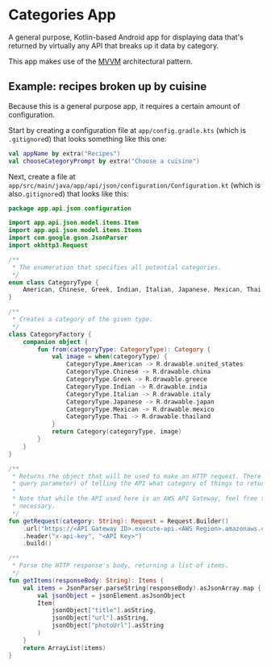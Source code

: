 # Categories App

A general purpose, Kotlin-based Android app for displaying data that's returned by virtually any API
that breaks up it data by category.

This app makes use of the [MVVM](https://en.wikipedia.org/wiki/Model%E2%80%93view%E2%80%93viewmodel) architectural pattern.

## Example: recipes broken up by cuisine

Because this is a general purpose app, it requires a certain amount of configuration.

Start by creating a configuration file at `app/config.gradle.kts` (which is `.gitignore`d) that
looks something like this one:

```kotlin
val appName by extra("Recipes")
val chooseCategoryPrompt by extra("Choose a cuisine")
```

Next, create a file at `app/src/main/java/app/api/json/configuration/Configuration.kt` (which is
also`.gitignore`d) that looks like this:

```kotlin
package app.api.json.configuration

import app.api.json.model.items.Item
import app.api.json.model.items.Items
import com.google.gson.JsonParser
import okhttp3.Request

/**
 * The enumeration that specifies all potential categories.
 */
enum class CategoryType {
    American, Chinese, Greek, Indian, Italian, Japanese, Mexican, Thai
}

/**
 * Creates a category of the given type.
 */
class CategoryFactory {
    companion object {
        fun from(categoryType: CategoryType): Category {
            val image = when(categoryType) {
                CategoryType.American -> R.drawable.united_states
                CategoryType.Chinese -> R.drawable.china
                CategoryType.Greek -> R.drawable.greece
                CategoryType.Indian -> R.drawable.india
                CategoryType.Italian -> R.drawable.italy
                CategoryType.Japanese -> R.drawable.japan
                CategoryType.Mexican -> R.drawable.mexico
                CategoryType.Thai -> R.drawable.thailand
            }
            return Category(categoryType, image)
        }
    }
}

/**
 * Returns the object that will be used to make an HTTP request. There should be some way (e.g. a
 * query parameter) of telling the API what category of things to return.
 * 
 * Note that while the API used here is an AWS API Gateway, feel free to replace the URL and such as
 * necessary.
 */
fun getRequest(category: String): Request = Request.Builder()
    .url("https://<API Gateway ID>.execute-api.<AWS Region>.amazonaws.com/<API Gateway stage>/recipes?cuisine=$category")
    .header("x-api-key", "<API Key>")
    .build()

/**
 * Parse the HTTP response's body, returning a list of items.
 */
fun getItems(responseBody: String): Items {
    val items = JsonParser.parseString(responseBody).asJsonArray.map { jsonElement ->
        val jsonObject = jsonElement.asJsonObject
        Item(
            jsonObject["title"].asString,
            jsonObject["url"].asString,
            jsonObject["photoUrl"].asString
        )
    }
    return ArrayList(items)
}
```
